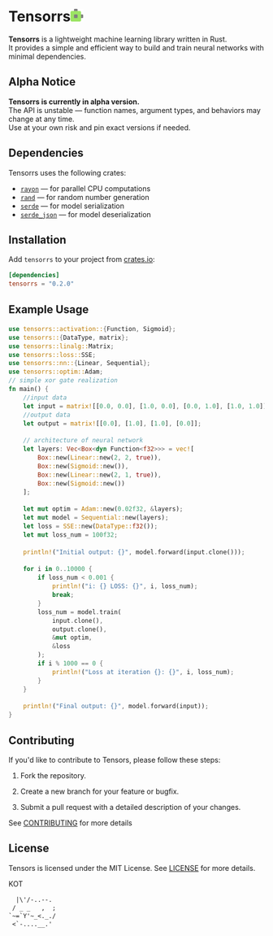 # Tensorrs<img alt="LOGO" height="25" src="./assets/tensorsLogo.svg" width="25"/>

**Tensorrs** is a lightweight machine learning library written in Rust.  
It provides a simple and efficient way to build and train neural networks with minimal dependencies.

## Alpha Notice

**Tensorrs is currently in alpha version.**  
The API is unstable — function names, argument types, and behaviors may change at any time.  
Use at your own risk and pin exact versions if needed.

## Dependencies

Tensorrs uses the following crates:

- [`rayon`](https://crates.io/crates/rayon) — for parallel CPU computations
- [`rand`](https://crates.io/crates/rand) — for random number generation
- [`serde`](https://crates.io/crates/serde) — for model serialization
- [`serde_json`](https://crates.io/crates/serde_json) — for model deserialization

## Installation

Add `tensorrs` to your project from [crates.io](https://crates.io/crates/tensorrs):

```toml
[dependencies]
tensorrs = "0.2.0"
```

## Example Usage
```rust
use tensorrs::activation::{Function, Sigmoid};
use tensorrs::{DataType, matrix};
use tensorrs::linalg::Matrix;
use tensorrs::loss::SSE;
use tensorrs::nn::{Linear, Sequential};
use tensorrs::optim::Adam;
// simple xor gate realization
fn main() {
    //input data
    let input = matrix![[0.0, 0.0], [1.0, 0.0], [0.0, 1.0], [1.0, 1.0]];
    //output data
    let output = matrix![[0.0], [1.0], [1.0], [0.0]];

    // architecture of neural network
    let layers: Vec<Box<dyn Function<f32>>> = vec![
        Box::new(Linear::new(2, 2, true)),
        Box::new(Sigmoid::new()),
        Box::new(Linear::new(2, 1, true)),
        Box::new(Sigmoid::new())
    ];

    let mut optim = Adam::new(0.02f32, &layers);
    let mut model = Sequential::new(layers);
    let loss = SSE::new(DataType::f32());
    let mut loss_num = 100f32;

    println!("Initial output: {}", model.forward(input.clone()));

    for i in 0..10000 {
        if loss_num < 0.001 {
            println!("i: {} LOSS: {}", i, loss_num);
            break;
        }
        loss_num = model.train(
            input.clone(),
            output.clone(),
            &mut optim,
            &loss
        );
        if i % 1000 == 0 {
            println!("Loss at iteration {}: {}", i, loss_num);
        }
    }

    println!("Final output: {}", model.forward(input));
}
```


## Contributing

If you'd like to contribute to Tensors, please follow these steps:

1. Fork the repository.

2. Create a new branch for your feature or bugfix.

3. Submit a pull request with a detailed description of your changes.

See [CONTRIBUTING](assets/CONTRIBUTING.md) for more details

## License

Tensors is licensed under the MIT License. See [LICENSE](assets/LICENSE) for more details.

KOT
```
  |\'/-..--.
 / _ _   ,  ;
`~=`Y'~_<._./
 <`-....__.'  
```
